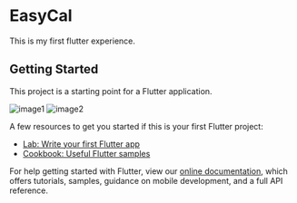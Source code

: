 # EasyCal

This is my first flutter experience.

## Getting Started

This project is a starting point for a Flutter application.

![image1](https://user-images.githubusercontent.com/56608616/139842117-83b5e42a-379c-4517-a514-57ca95be2c03.jpeg)
![image2](https://user-images.githubusercontent.com/56608616/139842140-63493bd6-74be-4935-b4c5-282d08f7caae.jpeg)

A few resources to get you started if this is your first Flutter project:

- [Lab: Write your first Flutter app](https://flutter.dev/docs/get-started/codelab)
- [Cookbook: Useful Flutter samples](https://flutter.dev/docs/cookbook)

For help getting started with Flutter, view our
[online documentation](https://flutter.dev/docs), which offers tutorials,
samples, guidance on mobile development, and a full API reference.
